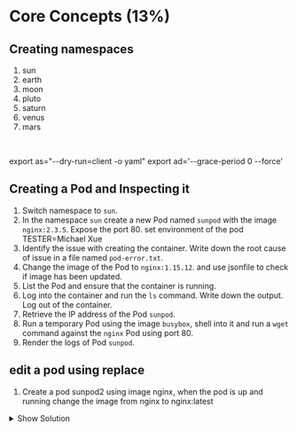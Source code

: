 


# Core Concepts (13%)
## Creating namespaces
1. sun
2. earth
3. moon
4. pluto
5. saturn
6. venus
7. mars

​

export as="--dry-run=client -o yaml"
export ad='--grace-period 0 --force'

## Creating a Pod and Inspecting it

1. Switch namespace to `sun`.
2. In the namespace `sun` create a new Pod named `sunpod` with the image `nginx:2.3.5`. Expose the port 80. set
   environment of the pod TESTER=Michael Xue
3. Identify the issue with creating the container. Write down the root cause of issue in a file named `pod-error.txt`.
4. Change the image of the Pod to `nginx:1.15.12`. and use jsonfile to check if image has been updated.
5. List the Pod and ensure that the container is running.
6. Log into the container and run the `ls` command. Write down the output. Log out of the container.
7. Retrieve the IP address of the Pod `sunpod`.
8. Run a temporary Pod using the image `busybox`, shell into it and run a `wget` command against the `nginx` Pod using port 80.
9. Render the logs of Pod `sunpod`.

## edit a pod using replace

1. Create a pod sunpod2 using image nginx, when the pod is up and running change the image from nginx to nginx:latest


<details><summary>Show Solution</summary>
<p>

First, create the namespace.

```bash
$ kubectl create namespace sun
```

Next, create the Pod in the new namespace.

```bash
$ kubectl run sunpod --image=nginx:2.3.5 --restart=Never --port=80 --env=TESTER="Michael Xue" --namespace=sun
pod/sunpod created
```

You will see that the image cannot be pulled as it doesn't exist with this tag.

```bash
$ kubectl get pod -n sun
NAME    READY   STATUS             RESTARTS   AGE
sunpod   0/1     ImagePullBackOff   0          1m
```

The list of events can give you a deeper insight. redirect it to text file, pay attention to "Upper case E for Error"

```bash
$ kubectl describe pod -n sun | grep Error>
...
Events:
  Type     Reason                 Age                 From                         Message
  ----     ------                 ----                ----                         -------
  Normal   Scheduled              3m3s                default-scheduler            Successfully assigned sunpod to docker-for-desktop
  Normal   SuccessfulMountVolume  3m2s                kubelet, docker-for-desktop  MountVolume.SetUp succeeded for volume "default-token-jbcl6"
  Normal   Pulling                84s (x4 over 3m2s)  kubelet, docker-for-desktop  pulling image "nginx:2.3.5"
  Warning  Failed                 83s (x4 over 3m1s)  kubelet, docker-for-desktop  Failed to pull image "nginx:2.3.5": rpc error: code = Unknown desc = Error response from daemon: manifest for nginx:2.3.5 not found
  Warning  Failed                 83s (x4 over 3m1s)  kubelet, docker-for-desktop  Error: ErrImagePull
  Normal   BackOff                69s (x6 over 3m)    kubelet, docker-for-desktop  Back-off pulling image "nginx:2.3.5"
  Warning  Failed                 69s (x6 over 3m)    kubelet, docker-for-desktop  Error: ImagePullBackOff
```

Go ahead and edit the existing Pod. Alternatively, you could also just use the `kubectl set image pod sunpod sunpod=nginx --namespace=sun` command.

```bash
$ kubectl edit pod sunpod --namespace=sun
```

After setting an image that does exist, the Pod should render the status `Running`.

```
kubectl get po nginx -o jsonpath='{.spec.containers[].image}{"\n"}'
```

```bash
$ kubectl get pod -n sun
NAME    READY   STATUS    RESTARTS   AGE
sunpod   1/1     Running   0          14m
```

You can shell into the container and run the `ls` command.

```bash
$ kubectl exec sunpod -it --namespace=sun  -- /bin/sh
/ # ls
bin  boot  dev	etc  home  lib	lib64  media  mnt  opt	proc  root  run  sbin  srv  sys  tmp  usr  var
/ # exit
```

Retrieve the IP address of the Pod with the `-o wide` command line option.

```bash
$ kubectl get pods -o wide -n sun
NAME    READY   STATUS    RESTARTS   AGE   IP               NODE
sunpod   1/1     Running   0          12m   192.168.60.149   docker-for-desktop
```

Remember to use the `--rm` to create a temporary Pod.

```bash
$ kubectl run busybox --image=busybox --rm -it --restart=Never -n sun -- /bin/sh
If you don't see a command prompt, try pressing enter.
/ # wget -O- 192.168.60.149:80
Connecting to 192.168.60.149:80 (192.168.60.149:80)
<!DOCTYPE html>
<html>
<head>
<title>Welcome to nginx!</title>
<style>
    body {
        width: 35em;
        margin: 0 auto;
        font-family: Tahoma, Verdana, Arial, sans-serif;
    }
</style>
</head>
<body>
<h1>Welcome to nginx!</h1>
<p>If you see this page, the nginx web server is successfully installed and
working. Further configuration is required.</p>

<p>For online documentation and support please refer to
<a href="http://nginx.org/">nginx.org</a>.<br/>
Commercial support is available at
<a href="http://nginx.com/">nginx.com</a>.</p>

<p><em>Thank you for using nginx.</em></p>
</body>
</html>
-                    100% |**********************************************************************|   612  0:00:00 ETA
/ # exit
```

The logs of the Pod should show a single line indicating our request.

```bash
$ kubectl logs sunpod -n sun
192.168.60.162 - - [17/May/2019:13:35:59 +0000] "GET / HTTP/1.1" 200 612 "-" "Wget" "-"
```




Migrating from imperative commands to imperative object configuration 
Migrating from imperative commands to imperative object configuration involves several manual steps.

Export the live object to a local object configuration file:

kubectl get <kind>/<name> -o yaml > <kind>_<name>.yaml
Manually remove the status field from the object configuration file.

For subsequent object management, use replace exclusively.

kubectl replace -f <kind>_<name>.yaml
</p>
</details>